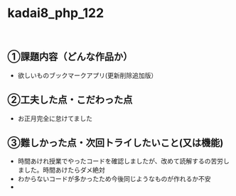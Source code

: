 # kadai8_php_122
​
## ①課題内容（どんな作品か）
- 欲しいものブックマークアプリ(更新削除追加版）
​
## ②工夫した点・こだわった点
- お正月完全に怠けてました
​
## ③難しかった点・次回トライしたいこと(又は機能)
- 時間あけれ授業でやったコードを確認しましたが、改めて読解するの苦労しました。時間あけたらダメ絶対
- わからないコードが多かったため今後同じようなものが作れるか不安
- 

